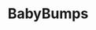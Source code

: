 ---
title: BabyBumps
crosslinks:
- JUSTNOMIL
- livven
- SuicideWatch
- namenerds
- clothdiaps
- April2017Bumpers
- January2018Bumpers
- AugustBumpers2017
- JuneBumpers2017
- June2018Bumpers
- predaddit
- ttcafterloss
- JulyBumpers2017
- May2018Bumpers
- TwoXChromosomes
- AskReddit
- CautiousBB
- March2018Bumpers
- May2017Bumpers
- daddit
---